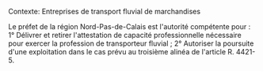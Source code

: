 Contexte: Entreprises de transport fluvial de marchandises

Le préfet de la région Nord-Pas-de-Calais est l'autorité compétente pour : 1° Délivrer et retirer l'attestation de capacité professionnelle nécessaire pour exercer la profession de transporteur fluvial ; 2° Autoriser la poursuite d'une exploitation dans le cas prévu au troisième alinéa de l'article R. 4421-5.